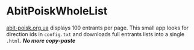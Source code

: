 AbitPoiskWholeList
==================

[abit-poisk.org.ua](http://abit-poisk.org.ua/) displays 100 entrants per page. This small app looks for direction ids in `config.txt` and downloads full entrants lists into a single `.html`. ***No more copy-paste***
